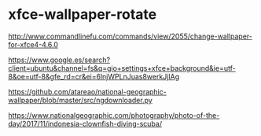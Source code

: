 # xfce-wallpaper-rotate

http://www.commandlinefu.com/commands/view/2055/change-wallpaper-for-xfce4-4.6.0


https://www.google.es/search?client=ubuntu&channel=fs&q=gio+settings+xfce+background&ie=utf-8&oe=utf-8&gfe_rd=cr&ei=6lnjWPLnJuas8werkJjIAg

https://github.com/atareao/national-geographic-wallpaper/blob/master/src/ngdownloader.py

https://www.nationalgeographic.com/photography/photo-of-the-day/2017/11/indonesia-clownfish-diving-scuba/
